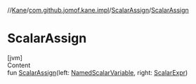 //[Kane](../../index.md)/[com.github.jomof.kane.impl](../index.md)/[ScalarAssign](index.md)/[ScalarAssign](-scalar-assign.md)



# ScalarAssign  
[jvm]  
Content  
fun [ScalarAssign](-scalar-assign.md)(left: [NamedScalarVariable](../-named-scalar-variable/index.md), right: [ScalarExpr](../-scalar-expr/index.md))  



